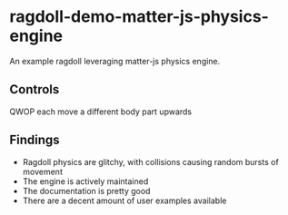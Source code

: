 # ragdoll-demo-matter-js-physics-engine

An example ragdoll leveraging matter-js physics engine.

## Controls

QWOP each move a different body part upwards

## Findings

* Ragdoll physics are glitchy, with collisions causing random bursts of movement
* The engine is actively maintained
* The documentation is pretty good
* There are a decent amount of user examples available
